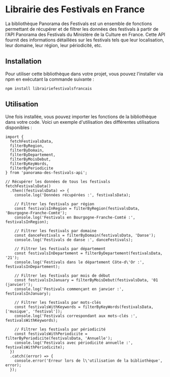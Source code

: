 # Librairie des Festivals en France

La bibliothèque Panorama des Festivals est un ensemble de fonctions permettant de récupérer et de filtrer les données des festivals à partir de l'API Panorama des Festivals du Ministère de la Culture en France. Cette API fournit des informations détaillées sur les festivals tels que leur localisation, leur domaine, leur région, leur périodicité, etc.

## Installation
Pour utiliser cette bibliothèque dans votre projet, vous pouvez l'installer via npm en exécutant la commande suivante :

```
npm install librairiefestivalsfrancais
```

## Utilisation
Une fois installée, vous pouvez importer les fonctions de la bibliothèque dans votre code. Voici un exemple d'utilisation des différentes utilisations disponibles :

```
import {
  fetchFestivalsData,
  filterByRegion,
  filterByDomain,
  filterByDepartement,
  filterByMoisDebut,
  filterByKeyWords,
  filterByPeriodicite
} from 'panorama-des-festivals-api';

// Récupérer les données de tous les festivals
fetchFestivalsData()
  .then((festivalsData) => {
    console.log('Données récupérées :', festivalsData);

    // Filtrer les festivals par région
    const festivalsInRegion = filterByRegion(festivalsData, 'Bourgogne-Franche-Comté');
    console.log('Festivals en Bourgogne-Franche-Comté :', festivalsInRegion);

    // Filtrer les festivals par domaine
    const danceFestivals = filterByDomain(festivalsData, 'Danse');
    console.log('Festivals de danse :', danceFestivals);

    // Filtrer les festivals par département
    const festivalsInDepartement = filterByDepartement(festivalsData, '21');
    console.log('Festivals dans le département Côte-d\'Or :', festivalsInDepartement);

    // Filtrer les festivals par mois de début
    const festivalsInJanuary = filterByMoisDebut(festivalsData, '01 (janvier)');
    console.log('Festivals commençant en janvier :', festivalsInJanuary);

    // Filtrer les festivals par mots-clés
    const festivalsWithKeywords = filterByKeyWords(festivalsData, ['musique', 'festival']);
    console.log('Festivals correspondant aux mots-clés :', festivalsWithKeywords);

    // Filtrer les festivals par périodicité
    const festivalsWithPeriodicite = filterByPeriodicite(festivalsData, 'Annuelle');
    console.log('Festivals avec périodicité annuelle :', festivalsWithPeriodicite);
  })
  .catch((error) => {
    console.error('Erreur lors de l\'utilisation de la bibliothèque', error);
  });

```